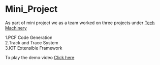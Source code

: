 # Mini_Project

As part of mini project we as a team worked on three projects under <a href = "http://www.trustyfi.com/"> Tech Machinery </a> 

1.PCF Code Generation <br>
2.Track and Trace System <br>
3.IOT Extensible Framework 


To play  the demo video <a href = ""> Click here </a> 


